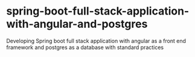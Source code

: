 # spring-boot-full-stack-application-with-angular-and-postgres
Developing Spring boot full stack application with angular as a front end framework and postgres as a database with standard practices
